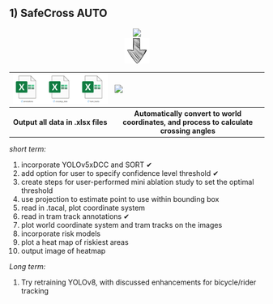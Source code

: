 

## **1) SafeCross AUTO**



<div align="center">
    <img src="../images/SafeCross AUTO.gif" width="400" />
</div>

<div align="center">
    <img src="../images/down-arrow-png-down-arrow-sketch-free-icon-512.png" width="50" />
</div>




<div align="center">
    <table>
        <tr>
            <td><img src="../images/xlsx_files.png" width="400" /></td>
            <td><img src="../SafeCross AUTO/287ALL/example output/Sceneplot_WorldCoords.png" width="400" /></td>
        </tr>
        <tr>
            <!-- Add your headings here -->
            <th>Output all data in .xlsx files</th>
            <th>Automatically convert to world coordinates, and process to calculate crossing angles</th>
        </tr>
    </table>
</div>





_short term:_
1. incorporate YOLOv5xDCC and SORT ✔
2. add option for user to specify confidence level threshold ✔
3. create steps for user-performed mini ablation study to set the optimal threshold
4. use projection to estimate point to use within bounding box
5. read in .tacal, plot coordinate system
6. read in tram track annotations ✔
7. plot world coordinate system and tram tracks on the images
8. incorporate risk models
9. plot a heat map of riskiest areas
10. output image of heatmap




_Long term:_
1. Try retraining YOLOv8, with discussed enhancements for bicycle/rider tracking

